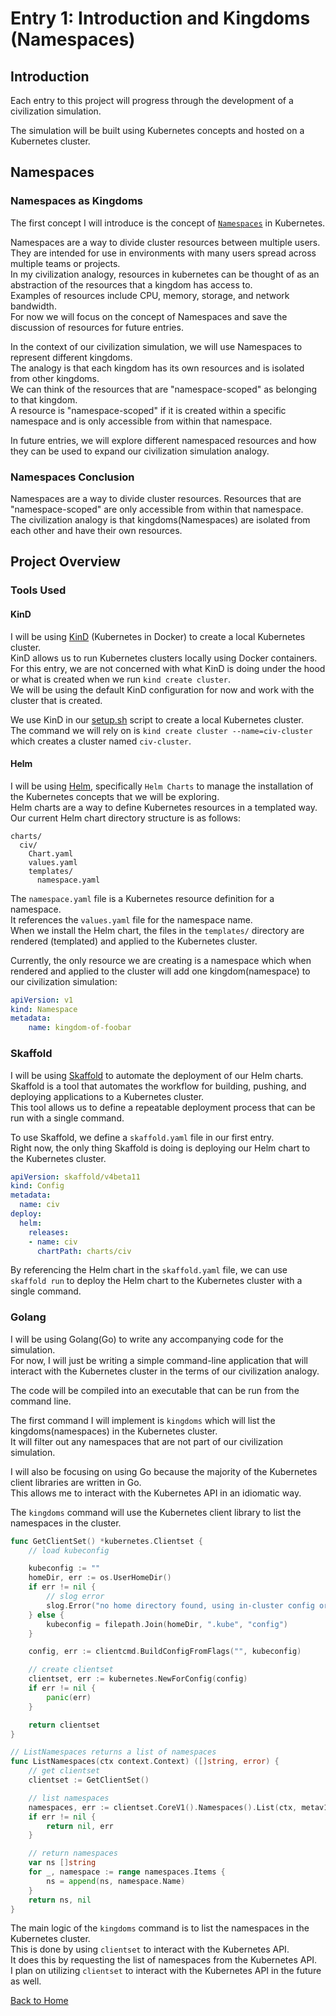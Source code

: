 # Entry 1: Introduction and Kingdoms (Namespaces)

## Introduction

Each entry to this project will progress through the development of a civilization simulation.

The simulation will be built using Kubernetes concepts and hosted on a Kubernetes cluster.

## Namespaces

### Namespaces as Kingdoms

The first concept I will introduce is the concept of [`Namespaces`](https://kubernetes.io/docs/concepts/overview/working-with-objects/namespaces/) in Kubernetes.

Namespaces are a way to divide cluster resources between multiple users. They are intended for use in environments with many users spread across multiple teams or projects.  
In my civilization analogy, resources in kubernetes can be thought of as an abstraction of the resources that a kingdom has access to.  
Examples of resources include CPU, memory, storage, and network bandwidth.  
For now we will focus on the concept of Namespaces and save the discussion of resources for future entries.

In the context of our civilization simulation, we will use Namespaces to represent different kingdoms.  
The analogy is that each kingdom has its own resources and is isolated from other kingdoms.  
We can think of the resources that are "namespace-scoped" as belonging to that kingdom.  
A resource is "namespace-scoped" if it is created within a specific namespace and is only accessible from within that namespace.  

In future entries, we will explore different namespaced resources and how they can be used to expand our civilization simulation analogy.

### Namespaces Conclusion

Namespaces are a way to divide cluster resources. Resources that are "namespace-scoped" are only accessible from within that namespace.  
The civilization analogy is that kingdoms(Namespaces) are isolated from each other and have their own resources.  

## Project Overview

### Tools Used

#### KinD

I will be using [KinD](https://kind.sigs.k8s.io/) (Kubernetes in Docker) to create a local Kubernetes cluster.  
KinD allows us to run Kubernetes clusters locally using Docker containers.  
For this entry, we are not concerned with what KinD is doing under the hood or what is created when we run `kind create cluster`.  
We will be using the default KinD configuration for now and work with the cluster that is created.

We use KinD in our [setup.sh](../entry1/setup.sh) script to create a local Kubernetes cluster.  
The command we will rely on is `kind create cluster --name=civ-cluster` which creates a cluster named `civ-cluster`.  

#### Helm

I will be using [Helm](https://helm.sh/), specifically `Helm Charts` to manage the installation of the Kubernetes concepts that we will be exploring.  
Helm charts are a way to define Kubernetes resources in a templated way.  
Our current Helm chart directory structure is as follows:

```shell
charts/
  civ/
    Chart.yaml
    values.yaml
    templates/
      namespace.yaml
```

The `namespace.yaml` file is a Kubernetes resource definition for a namespace.  
It references the `values.yaml` file for the namespace name.  
When we install the Helm chart, the files in the `templates/` directory are rendered (templated) and applied to the Kubernetes cluster.  

Currently, the only resource we are creating is a namespace which when rendered and applied to the cluster will add one kingdom(namespace) to our civilization simulation:

```yaml
apiVersion: v1
kind: Namespace
metadata:
    name: kingdom-of-foobar
```

### Skaffold

I will be using [Skaffold](https://skaffold.dev/) to automate the deployment of our Helm charts.  
Skaffold is a tool that automates the workflow for building, pushing, and deploying applications to a Kubernetes cluster.  
This tool allows us to define a repeatable deployment process that can be run with a single command.  

To use Skaffold, we define a `skaffold.yaml` file in our first entry.  
Right now, the only thing Skaffold is doing is deploying our Helm chart to the Kubernetes cluster.  

```yaml
apiVersion: skaffold/v4beta11
kind: Config
metadata:
  name: civ
deploy:
  helm:
    releases:
    - name: civ
      chartPath: charts/civ
```

By referencing the Helm chart in the `skaffold.yaml` file, we can use `skaffold run` to deploy the Helm chart to the Kubernetes cluster with a single command.

### Golang

I will be using Golang(Go) to write any accompanying code for the simulation.  
For now, I will just be writing a simple command-line application that will interact with the Kubernetes cluster in the terms of our civilization analogy.  

The code will be compiled into an executable that can be run from the command line.

The first command I will implement is `kingdoms` which will list the kingdoms(namespaces) in the Kubernetes cluster.  
It will filter out any namespaces that are not part of our civilization simulation.  

I will also be focusing on using Go because the majority of the Kubernetes client libraries are written in Go.  
This allows me to interact with the Kubernetes API in an idiomatic way.  

The `kingdoms` command will use the Kubernetes client library to list the namespaces in the cluster.

```go
func GetClientSet() *kubernetes.Clientset {
    // load kubeconfig

    kubeconfig := ""
    homeDir, err := os.UserHomeDir()
    if err != nil {
        // slog error
        slog.Error("no home directory found, using in-cluster config or default config if no in-cluster config found")
    } else {
        kubeconfig = filepath.Join(homeDir, ".kube", "config")
    }

    config, err := clientcmd.BuildConfigFromFlags("", kubeconfig)

    // create clientset
    clientset, err := kubernetes.NewForConfig(config)
    if err != nil {
        panic(err)
    }

    return clientset
}

// ListNamespaces returns a list of namespaces
func ListNamespaces(ctx context.Context) ([]string, error) {
    // get clientset
    clientset := GetClientSet()

    // list namespaces
    namespaces, err := clientset.CoreV1().Namespaces().List(ctx, metav1.ListOptions{})
    if err != nil {
        return nil, err
    }

    // return namespaces
    var ns []string
    for _, namespace := range namespaces.Items {
        ns = append(ns, namespace.Name)
    }
    return ns, nil
}
```

The main logic of the `kingdoms` command is to list the namespaces in the Kubernetes cluster.  
This is done by using `clientset` to interact with the Kubernetes API.  
It does this by requesting the list of namespaces from the Kubernetes API.  
I plan on utilizing `clientset` to interact with the Kubernetes API in the future as well.

[Back to Home](index.md)

